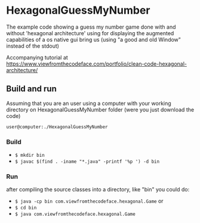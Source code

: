 # HexagonalGuessMyNumber
The example code showing a guess my number game done with and without 'hexagonal architecture' using for displaying the augmented capabilities of a os native gui bring us (using "a good and old Window" instead of the stdout)

Accompanying tutorial at https://www.viewfromthecodeface.com/portfolio/clean-code-hexagonal-architecture/

## Build and run

Assuming that you are an user using a computer with your working directory on HexagonalGuessMyNumber folder (were you just download the code)

`user@computer:./HexagonalGuessMyNumber`

### Build
* `$ mkdir bin`
* `$ javac $(find . -iname "*.java" -printf '%p ') -d bin`

### Run
after compiling the source classes into a directory, like "bin" you could do:
* `$ java -cp bin com.viewfromthecodeface.hexagonal.Game`
or
* `$ cd bin`
* `$ java com.viewfromthecodeface.hexagonal.Game`
